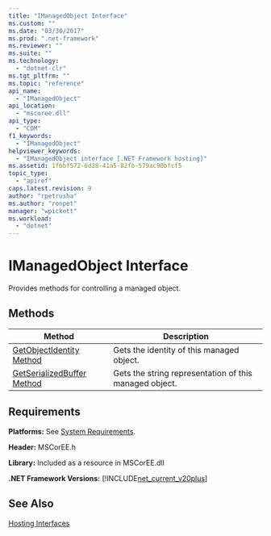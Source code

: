 ```yaml
---
title: "IManagedObject Interface"
ms.custom: ""
ms.date: "03/30/2017"
ms.prod: ".net-framework"
ms.reviewer: ""
ms.suite: ""
ms.technology: 
  - "dotnet-clr"
ms.tgt_pltfrm: ""
ms.topic: "reference"
api_name: 
  - "IManagedObject"
api_location: 
  - "mscoree.dll"
api_type: 
  - "COM"
f1_keywords: 
  - "IManagedObject"
helpviewer_keywords: 
  - "IManagedObject interface [.NET Framework hosting]"
ms.assetid: 1fbbf572-6d28-41a5-82fb-579ac90bfcf5
topic_type: 
  - "apiref"
caps.latest.revision: 9
author: "rpetrusha"
ms.author: "ronpet"
manager: "wpickett"
ms.workload: 
  - "dotnet"
---
```

# IManagedObject Interface
Provides methods for controlling a managed object.  
  
## Methods  
  
|Method|Description|  
|------------|-----------------|  
|[GetObjectIdentity Method](../../../../docs/framework/unmanaged-api/hosting/imanagedobject-getobjectidentity-method.md)|Gets the identity of this managed object.|  
|[GetSerializedBuffer Method](../../../../docs/framework/unmanaged-api/hosting/imanagedobject-getserializedbuffer-method.md)|Gets the string representation of this managed object.|  
  
## Requirements  
 **Platforms:** See [System Requirements](../../../../docs/framework/get-started/system-requirements.md).  
  
 **Header:** MSCorEE.h  
  
 **Library:** Included as a resource in MSCorEE.dll  
  
 **.NET Framework Versions:** [!INCLUDE[net_current_v20plus](../../../../includes/net-current-v20plus-md.md)]  
  
## See Also  
 [Hosting Interfaces](../../../../docs/framework/unmanaged-api/hosting/hosting-interfaces.md)
